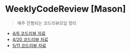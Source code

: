 # WeeklyCodeReview [Mason]
> 매주 진행되는 코드리뷰모임 정리

* [4/6 코드리뷰 자료](https://github.com/myssun0325/WeeklyCodeReview/blob/master/%EC%A2%8C%ED%91%9C%EA%B3%84%EC%82%B0%EA%B8%B0_%EC%BD%94%EB%93%9C%EC%84%A4%EA%B3%84_0406.key)
* [4/20 코드리뷰 자료](jsonparser_step2_0420.pdf)
* [5/11 코드리뷰 자료](cardgame180511.JPG)
